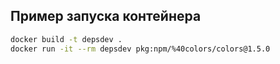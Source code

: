 ## Пример запуска контейнера

```sh
docker build -t depsdev .
docker run -it --rm depsdev pkg:npm/%40colors/colors@1.5.0
```
